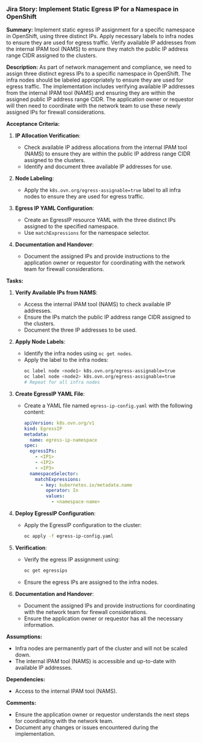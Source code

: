 ### Jira Story: Implement Static Egress IP for a Namespace in OpenShift

**Summary:**
Implement static egress IP assignment for a specific namespace in OpenShift, using three distinct IPs. Apply necessary labels to infra nodes to ensure they are used for egress traffic. Verify available IP addresses from the internal IPAM tool (NAMS) to ensure they match the public IP address range CIDR assigned to the clusters.

**Description:**
As part of network management and compliance, we need to assign three distinct egress IPs to a specific namespace in OpenShift. The infra nodes should be labeled appropriately to ensure they are used for egress traffic. The implementation includes verifying available IP addresses from the internal IPAM tool (NAMS) and ensuring they are within the assigned public IP address range CIDR. The application owner or requestor will then need to coordinate with the network team to use these newly assigned IPs for firewall considerations.

**Acceptance Criteria:**
1. **IP Allocation Verification**:
   - Check available IP address allocations from the internal IPAM tool (NAMS) to ensure they are within the public IP address range CIDR assigned to the clusters.
   - Identify and document three available IP addresses for use.

2. **Node Labeling**:
   - Apply the `k8s.ovn.org/egress-assignable=true` label to all infra nodes to ensure they are used for egress traffic.

3. **Egress IP YAML Configuration**:
   - Create an EgressIP resource YAML with the three distinct IPs assigned to the specified namespace.
   - Use `matchExpressions` for the namespace selector.

4. **Documentation and Handover**:
   - Document the assigned IPs and provide instructions to the application owner or requestor for coordinating with the network team for firewall considerations.

**Tasks:**
1. **Verify Available IPs from NAMS**:
   - Access the internal IPAM tool (NAMS) to check available IP addresses.
   - Ensure the IPs match the public IP address range CIDR assigned to the clusters.
   - Document the three IP addresses to be used.

2. **Apply Node Labels**:
   - Identify the infra nodes using `oc get nodes`.
   - Apply the label to the infra nodes:
     ```sh
     oc label node <node1> k8s.ovn.org/egress-assignable=true
     oc label node <node2> k8s.ovn.org/egress-assignable=true
     # Repeat for all infra nodes
     ```

3. **Create EgressIP YAML File**:
   - Create a YAML file named `egress-ip-config.yaml` with the following content:
     ```yaml
     apiVersion: k8s.ovn.org/v1
     kind: EgressIP
     metadata:
       name: egress-ip-namespace
     spec:
       egressIPs:
         - <IP1>
         - <IP2>
         - <IP3>
       namespaceSelector:
         matchExpressions:
           - key: kubernetes.io/metadata.name
             operator: In
             values:
               - <namespace-name>
     ```

4. **Deploy EgressIP Configuration**:
   - Apply the EgressIP configuration to the cluster:
     ```sh
     oc apply -f egress-ip-config.yaml
     ```

5. **Verification**:
   - Verify the egress IP assignment using:
     ```sh
     oc get egressips
     ```
   - Ensure the egress IPs are assigned to the infra nodes.

6. **Documentation and Handover**:
   - Document the assigned IPs and provide instructions for coordinating with the network team for firewall considerations.
   - Ensure the application owner or requestor has all the necessary information.

**Assumptions:**
- Infra nodes are permanently part of the cluster and will not be scaled down.
- The internal IPAM tool (NAMS) is accessible and up-to-date with available IP addresses.

**Dependencies:**
- Access to the internal IPAM tool (NAMS).

**Comments:**
- Ensure the application owner or requestor understands the next steps for coordinating with the network team.
- Document any changes or issues encountered during the implementation.

